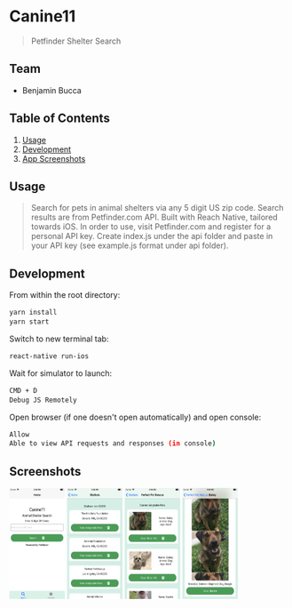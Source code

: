 # Canine11

> Petfinder Shelter Search

## Team

  - Benjamin Bucca

## Table of Contents

1. [Usage](#Usage)
1. [Development](#Development)
1. [App Screenshots](#Screenshots)

## Usage

> Search for pets in animal shelters via any 5 digit US zip code. Search results are from Petfinder.com API. Built with Reach Native, tailored towards iOS.
> In order to use, visit Petfinder.com and register for a personal API key.
> Create index.js under the api folder and paste in your API key (see example.js format under api folder).

## Development

From within the root directory:

```sh
yarn install
yarn start
```
Switch to new terminal tab:

```sh
react-native run-ios
```
Wait for simulator to launch:

```sh
CMD + D
Debug JS Remotely
```
Open browser (if one doesn't open automatically) and open console:

```sh
Allow
Able to view API requests and responses (in console)
```

## Screenshots

<img src="screenshots/HomeScreen1.png" width="100" height="200">
<img src="screenshots/SheltersScreen1.png" width="100" height="200">
<img src="screenshots/PetsScreen1.png" width="100" height="200">
<img src="screenshots/PetDetailScreen1.png" width="100" height="200">

